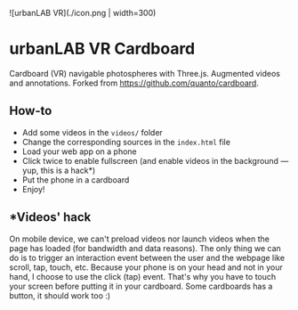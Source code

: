 ![urbanLAB VR](./icon.png | width=300)

# urbanLAB VR Cardboard
Cardboard (VR) navigable photospheres with Three.js.
Augmented videos and annotations.
Forked from https://github.com/quanto/cardboard.

## How-to

- Add some videos in the `videos/` folder
- Change the corresponding sources in the `index.html` file
- Load your web app on a phone
- Click twice to enable fullscreen (and enable videos in the background — yup, this is a hack*)
- Put the phone in a cardboard
- Enjoy!

## *Videos' hack

On mobile device, we can't preload videos nor launch videos when the page has loaded (for bandwidth and data reasons). The only thing we can do is to trigger an interaction event between the user and the webpage like scroll, tap, touch, etc. Because your phone is on your head and not in your hand, I choose to use the click (tap) event. That's why you have to touch your screen before putting it in your cardboard. Some cardboards has a button, it should work too :)